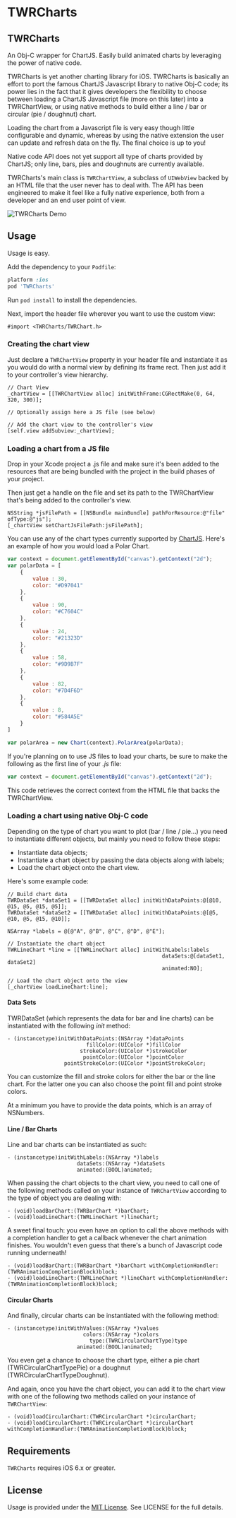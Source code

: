 TWRCharts
=================

## TWRCharts

An Obj-C wrapper for ChartJS. Easily build animated charts by leveraging the power of native code.

TWRCharts is yet another charting library for iOS. TWRCharts is basically an effort to port the famous ChartJS Javascript library to native Obj-C code; its power lies in the fact that it gives developers the flexibility to choose between loading a ChartJS Javascript file (more on this later) into a TWRChartView, or using native methods to build either a line / bar or circular (pie / doughnut) chart.

Loading the chart from a Javascript file is very easy though little configurable and dynamic, whereas by using the native extension the user can update and refresh data on the fly. The final choice is up to you!

Native code API does not yet support all type of charts provided by ChartJS; only line, bars, pies and doughnuts are currently available.

TWRCharts's main class is ```TWRChartView```, a subclass of ```UIWebView``` backed by an HTML file that the user never has to deal with. The API has been engineered to make it feel like a fully native experience, both from a developer and an end user point of view.

![TWRCharts Demo](http://cocoahunter-blog.s3.amazonaws.com/TWRCharts/twrcharts_optimized.gif)

## Usage

Usage is easy.

Add the dependency to your `Podfile`:

```ruby
platform :ios
pod 'TWRCharts'
```

Run `pod install` to install the dependencies.

Next, import the header file wherever you want to use the custom view:

```objc
#import <TWRCharts/TWRChart.h>
```

### Creating the chart view

Just declare a ```TWRChartView``` property in your header file and instantiate it as you would do with a normal view by defining its frame rect. Then just add it to your controller's view hierarchy.

```objc
// Chart View
_chartView = [[TWRChartView alloc] initWithFrame:CGRectMake(0, 64, 320, 300)];

// Optionally assign here a JS file (see below)

// Add the chart view to the controller's view
[self.view addSubview:_chartView];
```

### Loading a chart from a JS file

Drop in your Xcode project a .js file and make sure it's been added to the resources that are being bundled with the project in the build phases of your project.

Then just get a handle on the file and set its path to the TWRChartView that's being added to the controller's view.

```objc
NSString *jsFilePath = [[NSBundle mainBundle] pathForResource:@"file" ofType:@"js"];
[_chartView setChartJsFilePath:jsFilePath];
```

You can use any of the chart types currently supported by [ChartJS](http://www.chartjs.org). Here's an example of how you would load a Polar Chart.

```js
var context = document.getElementById("canvas").getContext("2d");
var polarData = [
    {
        value : 30,
        color: "#D97041"
    },
    {
        value : 90,
        color: "#C7604C"
    },
    {
        value : 24,
        color: "#21323D"
    },
    {
        value : 58,
        color: "#9D9B7F"
    },
    {
        value : 82,
        color: "#7D4F6D"
    },
    {
        value : 8,
        color: "#584A5E"
    }
]

var polarArea = new Chart(context).PolarArea(polarData);
```

If you're planning on to use JS files to load your charts, be sure to make the following as the first line of your *.js* file:

```js
var context = document.getElementById("canvas").getContext("2d");
```

This code retrieves the correct context from the HTML file that backs the TWRChartView.

### Loading a chart using native Obj-C code

Depending on the type of chart you want to plot (bar / line / pie...) you need to instantiate different objects, but mainly you need to follow these steps:

- Instantiate data objects;
- Instantiate a chart object by passing the data objects along with labels;
- Load the chart object onto the chart view.

Here's some example code:

```objc
// Build chart data
TWRDataSet *dataSet1 = [[TWRDataSet alloc] initWithDataPoints:@[@10, @15, @5, @15, @5]];
TWRDataSet *dataSet2 = [[TWRDataSet alloc] initWithDataPoints:@[@5, @10, @5, @15, @10]];

NSArray *labels = @[@"A", @"B", @"C", @"D", @"E"];

// Instantiate the chart object
TWRLineChart *line = [[TWRLineChart alloc] initWithLabels:labels
                                                 dataSets:@[dataSet1, dataSet2]
                                                 animated:NO];

// Load the chart object onto the view
[_chartView loadLineChart:line];
```

#### Data Sets

TWRDataSet (which represents the data for bar and line charts) can be instantiated with the following *init* method:

```objc
- (instancetype)initWithDataPoints:(NSArray *)dataPoints
                         fillColor:(UIColor *)fillColor
                       strokeColor:(UIColor *)strokeColor
                        pointColor:(UIColor *)pointColor
                  pointStrokeColor:(UIColor *)pointStrokeColor;
```

You can customize the fill and stroke colors for either the bar or the line chart. For the latter one you can also choose the point fill and point stroke colors.

At a minimum you have to provide the data points, which is an array of NSNumbers.

#### Line / Bar Charts

Line and bar charts can be instantiated as such:

```objc
- (instancetype)initWithLabels:(NSArray *)labels
                      dataSets:(NSArray *)dataSets
                      animated:(BOOL)animated;
```

When passing the chart objects to the chart view, you need to call one of the following methods called on your instance of ```TWRChartView``` according to the type of object you are dealing with:

```objc
- (void)loadBarChart:(TWRBarChart *)barChart;
- (void)loadLineChart:(TWRLineChart *)lineChart;
```

A sweet final touch: you even have an option to call the above methods with a completion handler to get a callback whenever the chart animation finishes. You wouldn't even guess that there's a bunch of Javascript code running underneath!

```objc
- (void)loadBarChart:(TWRBarChart *)barChart withCompletionHandler:(TWRAnimationCompletionBlock)block;
- (void)loadLineChart:(TWRLineChart *)lineChart withCompletionHandler:(TWRAnimationCompletionBlock)block;
```

#### Circular Charts

And finally, circular charts can be instantiated with the following method:

```objc
- (instancetype)initWithValues:(NSArray *)values
                        colors:(NSArray *)colors
                          type:(TWRCircularChartType)type
                      animated:(BOOL)animated;
```

You even get a chance to choose the chart type, either a pie chart (TWRCircularChartTypePie) or a doughnut (TWRCircularChartTypeDoughnut).

And again, once you have the chart object, you can add it to the chart view with one of the following two methods called on your instance of ```TWRChartView```:

```objc
- (void)loadCircularChart:(TWRCircularChart *)circularChart;
- (void)loadCircularChart:(TWRCircularChart *)circularChart withCompletionHandler:(TWRAnimationCompletionBlock)block;
```

## Requirements

`TWRCharts` requires iOS 6.x or greater.


## License

Usage is provided under the [MIT License](http://opensource.org/licenses/mit-license.php).  See LICENSE for the full details.
